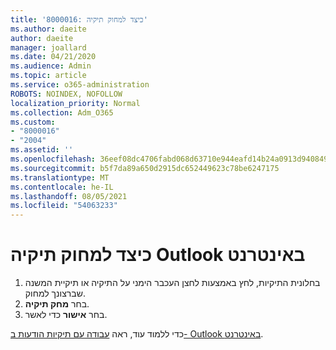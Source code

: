 ```yaml
---
title: '8000016: כיצד למחוק תיקיה'
ms.author: daeite
author: daeite
manager: joallard
ms.date: 04/21/2020
ms.audience: Admin
ms.topic: article
ms.service: o365-administration
ROBOTS: NOINDEX, NOFOLLOW
localization_priority: Normal
ms.collection: Adm_O365
ms.custom:
- "8000016"
- "2004"
ms.assetid: ''
ms.openlocfilehash: 36eef08dc4706fabd068d63710e944eafd14b24a0913d9408496cffd2d0b0ca0
ms.sourcegitcommit: b5f7da89a650d2915dc652449623c78be6247175
ms.translationtype: MT
ms.contentlocale: he-IL
ms.lasthandoff: 08/05/2021
ms.locfileid: "54063233"
---
```

# <a name="how-to-delete-a-folder-in-outlook-on-the-web"></a>כיצד למחוק תיקיה Outlook באינטרנט

1. בחלונית התיקיות, לחץ באמצעות לחצן העכבר הימני על התיקיה או תיקיית המשנה שברצונך למחוק.
2. בחר **מחק תיקיה**.
3. בחר **אישור** כדי לאשר.

כדי ללמוד עוד, ראה [עבודה עם תיקיות הודעות ב- Outlook באינטרנט](https://support.office.com/article/ae0f10d6-54e7-4f29-acd3-78cdc3fdcb9f).

